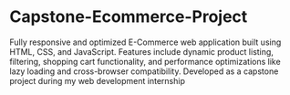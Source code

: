 # Capstone-Ecommerce-Project
Fully responsive and optimized E-Commerce web application built using HTML, CSS, and JavaScript. Features include dynamic product listing, filtering, shopping cart functionality, and performance optimizations like lazy loading and cross-browser compatibility. Developed as a capstone project during my web development internship 
